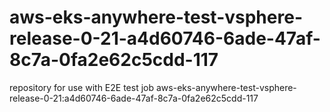 # aws-eks-anywhere-test-vsphere-release-0-21-a4d60746-6ade-47af-8c7a-0fa2e62c5cdd-117
repository for use with E2E test job aws-eks-anywhere-test-vsphere-release-0-21:a4d60746-6ade-47af-8c7a-0fa2e62c5cdd-117
